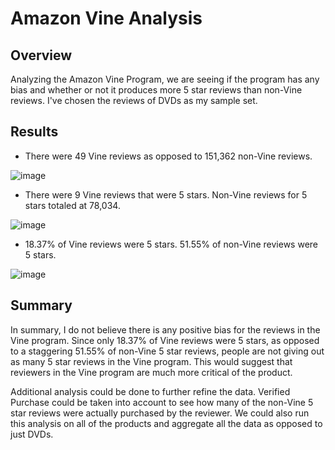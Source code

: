 # Amazon Vine Analysis

## Overview

Analyzing the Amazon Vine Program, we are seeing if the program has any bias and whether or not it produces more 5 star reviews than non-Vine reviews. I've chosen the reviews of DVDs as my sample set.

## Results
- There were 49 Vine reviews as opposed to 151,362 non-Vine reviews.

![image](https://user-images.githubusercontent.com/103209236/183306876-e5aaaf98-5a6d-4a20-84ae-ea968c03925e.png)

- There were 9 Vine reviews that were 5 stars. Non-Vine reviews for 5 stars totaled at 78,034.

![image](https://user-images.githubusercontent.com/103209236/183306911-d6676ae5-b42c-443f-a2f0-25c8e1a1ed80.png)

- 18.37% of Vine reviews were 5 stars. 51.55% of non-Vine reviews were 5 stars.

![image](https://user-images.githubusercontent.com/103209236/183306947-12446746-cc2b-44f0-96b5-0299ab7a2d95.png)

## Summary

In summary, I do not believe there is any positive bias for the reviews in the Vine program. Since only 18.37% of Vine reviews were 5 stars, as opposed to a staggering 51.55% of non-Vine 5 star reviews, people are not giving out as many 5 star reviews in the Vine program. This would suggest that reviewers in the Vine program are much more critical of the product.

Additional analysis could be done to further refine the data. Verified Purchase could be taken into account to see how many of the non-Vine 5 star reviews were actually purchased by the reviewer. We could also run this analysis on all of the products and aggregate all the data as opposed to just DVDs.
